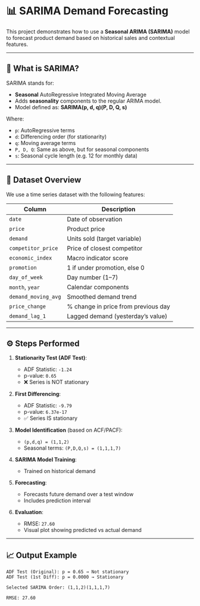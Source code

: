 # 📊 SARIMA Demand Forecasting

This project demonstrates how to use a **Seasonal ARIMA (SARIMA)** model to forecast product demand based on historical sales and contextual features.

---

## 🧠 What is SARIMA?

SARIMA stands for:
- **Seasonal** AutoRegressive Integrated Moving Average
- Adds **seasonality** components to the regular ARIMA model.
- Model defined as: **SARIMA(p, d, q)(P, D, Q, s)**

Where:
- `p`: AutoRegressive terms
- `d`: Differencing order (for stationarity)
- `q`: Moving average terms
- `P, D, Q`: Same as above, but for seasonal components
- `s`: Seasonal cycle length (e.g. 12 for monthly data)

---

## 📌 Dataset Overview

We use a time series dataset with the following features:

| Column             | Description                          |
|--------------------|--------------------------------------|
| `date`             | Date of observation                  |
| `price`            | Product price                        |
| `demand`           | Units sold (target variable)         |
| `competitor_price` | Price of closest competitor          |
| `economic_index`   | Macro indicator score                |
| `promotion`        | 1 if under promotion, else 0         |
| `day_of_week`      | Day number (1–7)                     |
| `month`, `year`    | Calendar components                  |
| `demand_moving_avg`| Smoothed demand trend                |
| `price_change`     | % change in price from previous day  |
| `demand_lag_1`     | Lagged demand (yesterday’s value)    |

---

## ⚙️ Steps Performed

1. **Stationarity Test (ADF Test)**:
   - ADF Statistic: `-1.24`
   - p-value: `0.65`
   - ❌ Series is NOT stationary

2. **First Differencing**:
   - ADF Statistic: `-9.79`
   - p-value: `6.37e-17`
   - ✅ Series IS stationary

3. **Model Identification** (based on ACF/PACF):
   - `(p,d,q) = (1,1,2)`
   - Seasonal terms: `(P,D,Q,s) = (1,1,1,7)`

4. **SARIMA Model Training**:
   - Trained on historical demand

5. **Forecasting**:
   - Forecasts future demand over a test window
   - Includes prediction interval

6. **Evaluation**:
   - RMSE: `27.60`
   - Visual plot showing predicted vs actual demand

---

## 📈 Output Example

```plaintext
ADF Test (Original): p = 0.65 → Not stationary
ADF Test (1st Diff): p = 0.0000 → Stationary

Selected SARIMA Order: (1,1,2)(1,1,1,7)

RMSE: 27.60

